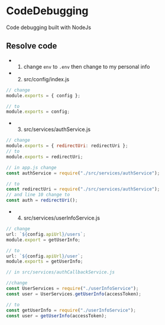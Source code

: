 # CodeDebugging

Code debugging built with NodeJs

## Resolve code

- 1. change `env` to `.env` then change to my personal info

- 2. src/config/index.js

```js
// change
module.exports = { config };

// to
module.exports = config;
```

- 3. src/services/authService.js

```js
// change
module.exports = { redirectUri: redirectUri };
// to
module.exports = redirectUri;

// in app.js change
const authService = require("./src/services/authService");

// to
const redirectUri = require("./src/services/authService");
// and line 10 change to
const auth = redirectUri();
```

- 4. src/services/userInfoService.js

```js
// change
url: `${config.apiUrl}/users`;
module.export = getUserInfo;

// to
url: `${config.apiUrl}/user`;
module.exports = getUserInfo;

// in src/services/authCallbackService.js

//change
const UserServices = require("./userInfoService");
const user = UserServices.getUserInfo(accessToken);

// to
const getUserInfo = require("./userInfoService");
const user = getUserInfo(accessToken);
```
